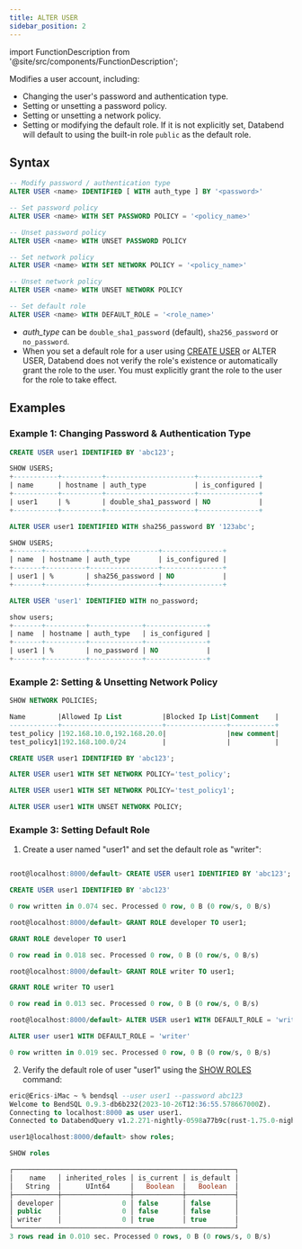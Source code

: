 ```yaml
---
title: ALTER USER
sidebar_position: 2
---
```

import FunctionDescription from '@site/src/components/FunctionDescription';

<FunctionDescription description="Introduced or updated: v1.2.283"/>

Modifies a user account, including:

- Changing the user's password and authentication type.
- Setting or unsetting a password policy.
- Setting or unsetting a network policy.
- Setting or modifying the default role. If it is not explicitly set, Databend will default to using the built-in role `public` as the default role.

## Syntax

```sql
-- Modify password / authentication type
ALTER USER <name> IDENTIFIED [ WITH auth_type ] BY '<password>'

-- Set password policy
ALTER USER <name> WITH SET PASSWORD POLICY = '<policy_name>'

-- Unset password policy
ALTER USER <name> WITH UNSET PASSWORD POLICY

-- Set network policy
ALTER USER <name> WITH SET NETWORK POLICY = '<policy_name>'

-- Unset network policy
ALTER USER <name> WITH UNSET NETWORK POLICY

-- Set default role
ALTER USER <name> WITH DEFAULT_ROLE = '<role_name>'
```

- *auth_type* can be `double_sha1_password` (default), `sha256_password` or `no_password`.
- When you set a default role for a user using [CREATE USER](01-user-create-user.md) or ALTER USER, Databend does not verify the role's existence or automatically grant the role to the user. You must explicitly grant the role to the user for the role to take effect.


## Examples

### Example 1: Changing Password & Authentication Type

```sql
CREATE USER user1 IDENTIFIED BY 'abc123';

SHOW USERS;
+-----------+----------+----------------------+---------------+
| name      | hostname | auth_type            | is_configured |
+-----------+----------+----------------------+---------------+
| user1     | %        | double_sha1_password | NO            |
+-----------+----------+----------------------+---------------+

ALTER USER user1 IDENTIFIED WITH sha256_password BY '123abc';

SHOW USERS;
+-------+----------+-----------------+---------------+
| name  | hostname | auth_type       | is_configured |
+-------+----------+-----------------+---------------+
| user1 | %        | sha256_password | NO            |
+-------+----------+-----------------+---------------+

ALTER USER 'user1' IDENTIFIED WITH no_password;

show users;
+-------+----------+-------------+---------------+
| name  | hostname | auth_type   | is_configured |
+-------+----------+-------------+---------------+
| user1 | %        | no_password | NO            |
+-------+----------+-------------+---------------+
```

### Example 2: Setting & Unsetting Network Policy

```sql
SHOW NETWORK POLICIES;

Name        |Allowed Ip List          |Blocked Ip List|Comment    |
------------+-------------------------+---------------+-----------+
test_policy |192.168.10.0,192.168.20.0|               |new comment|
test_policy1|192.168.100.0/24         |               |           |

CREATE USER user1 IDENTIFIED BY 'abc123';

ALTER USER user1 WITH SET NETWORK POLICY='test_policy';

ALTER USER user1 WITH SET NETWORK POLICY='test_policy1';

ALTER USER user1 WITH UNSET NETWORK POLICY;
```

### Example 3: Setting Default Role

1. Create a user named "user1" and set the default role as "writer":

```sql title='Connect as user "root":'

root@localhost:8000/default> CREATE USER user1 IDENTIFIED BY 'abc123';

CREATE USER user1 IDENTIFIED BY 'abc123'

0 row written in 0.074 sec. Processed 0 row, 0 B (0 row/s, 0 B/s)

root@localhost:8000/default> GRANT ROLE developer TO user1;

GRANT ROLE developer TO user1

0 row read in 0.018 sec. Processed 0 row, 0 B (0 row/s, 0 B/s)

root@localhost:8000/default> GRANT ROLE writer TO user1;

GRANT ROLE writer TO user1

0 row read in 0.013 sec. Processed 0 row, 0 B (0 row/s, 0 B/s)

root@localhost:8000/default> ALTER USER user1 WITH DEFAULT_ROLE = 'writer';

ALTER user user1 WITH DEFAULT_ROLE = 'writer'

0 row written in 0.019 sec. Processed 0 row, 0 B (0 row/s, 0 B/s)
```

2. Verify the default role of user "user1" using the [SHOW ROLES](04-user-show-roles.md) command:

```sql title='Connect as user "user1":'
eric@Erics-iMac ~ % bendsql --user user1 --password abc123
Welcome to BendSQL 0.9.3-db6b232(2023-10-26T12:36:55.578667000Z).
Connecting to localhost:8000 as user user1.
Connected to DatabendQuery v1.2.271-nightly-0598a77b9c(rust-1.75.0-nightly-2023-12-26T11:29:04.266265000Z)

user1@localhost:8000/default> show roles;

SHOW roles

┌───────────────────────────────────────────────────────┐
│    name   │ inherited_roles │ is_current │ is_default │
│   String  │      UInt64     │   Boolean  │   Boolean  │
├───────────┼─────────────────┼────────────┼────────────┤
│ developer │               0 │ false      │ false      │
│ public    │               0 │ false      │ false      │
│ writer    │               0 │ true       │ true       │
└───────────────────────────────────────────────────────┘
3 rows read in 0.010 sec. Processed 0 rows, 0 B (0 rows/s, 0 B/s)
```